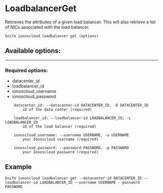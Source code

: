 # LoadbalancerGet

Retrieves the attributes of a given load balancer. This will also retrieve a list of NICs associated with the load balancer.

```text
knife ionoscloud loadbalancer get (options)
```

## Available options:
---

### Required options:

* datacenter_id
* loadbalancer_id
* ionoscloud_username
* ionoscloud_password

```text
    datacenter_id: --datacenter-id DATACENTER_ID, -D DATACENTER_ID
        iD of the data center (required)

    loadbalancer_id: --loadbalancer-id LOADBALANCER_ID, -L LOADBALANCER_ID
        iD of the load balancer (required)

    ionoscloud_username: --username USERNAME, -u USERNAME
        your Ionoscloud username (required)

    ionoscloud_password: --password PASSWORD, -p PASSWORD
        your Ionoscloud password (required)

```

## Example

```text
knife ionoscloud loadbalancer get --datacenter-id DATACENTER_ID --loadbalancer-id LOADBALANCER_ID --username USERNAME --password PASSWORD
```
